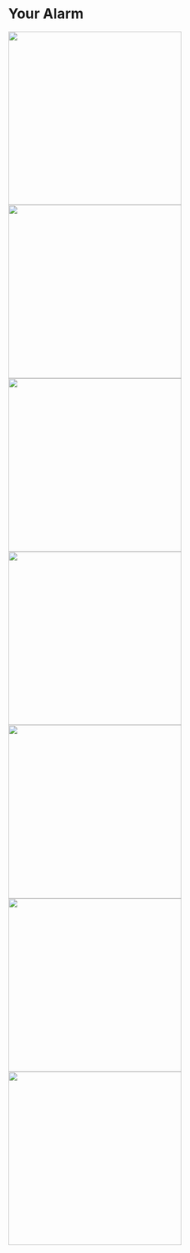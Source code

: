 # Your Alarm

<img src="https://github.com/CaptainBlur/BloodBath/assets/94100216/6fedc0a8-de74-4a94-830b-a3a982fd8c82.jpg" width="350">
<img src="https://github.com/CaptainBlur/BloodBath/assets/94100216/e9d82a7c-25a9-432c-9bf0-3901336bf247.jpg" width="350">
<img src="https://github.com/CaptainBlur/BloodBath/assets/94100216/b23b30f1-1aaf-48d8-830d-1102d3c14b6a.jpg" width="350">
<img src="https://github.com/CaptainBlur/BloodBath/assets/94100216/9a84fb6c-e39c-4200-9907-a88593285fc1.jpg" width="350">
<img src="https://github.com/CaptainBlur/BloodBath/assets/94100216/42b85d42-c1e5-4825-9cb2-ff70273fe5e1.jpg" width="350">
<img src="https://github.com/CaptainBlur/BloodBath/assets/94100216/d53e8630-f7d9-423a-a16d-b6e77f98bae6.jpg" width="350">
<img src="https://github.com/CaptainBlur/BloodBath/assets/94100216/4c30820d-4329-4a98-97b8-9099f7ebebac.jpg" width="350">
